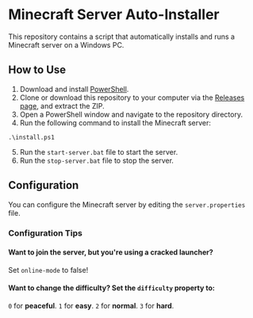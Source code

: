 # Minecraft Server Auto-Installer

This repository contains a script that automatically installs and runs a Minecraft server on a Windows PC.

## How to Use

1. Download and install [PowerShell](https://docs.microsoft.com/en-us/powershell/scripting/install/installing-powershell?view=powershell-7.1).
2. Clone or download this repository to your computer via the [Releases page](https://github.com/defineprogramming/MCautoinstall/releases), and extract the ZIP.
3. Open a PowerShell window and navigate to the repository directory.
4. Run the following command to install the Minecraft server:

```
.\install.ps1
```

5. Run the `start-server.bat` file to start the server.
6. Run the `stop-server.bat` file to stop the server.

## Configuration

You can configure the Minecraft server by editing the `server.properties` file.

### Configuration Tips

#### Want to join the server, but you're using a cracked launcher? 
Set `online-mode` to false!
#### Want to change the difficulty? Set the `difficulty` property to:
`0` for **peaceful**.
`1` for **easy**.
`2` for **normal**.
`3` for **hard**.
